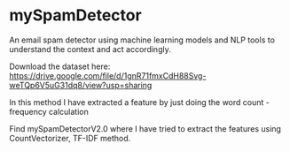 # mySpamDetector
An email spam detector using machine learning models and NLP tools to understand the context and act accordingly.

Download the dataset here:
    https://drive.google.com/file/d/1gnR71fmxCdH88Svg-weTQp6V5uG31dq8/view?usp=sharing
    
In this method I have extracted a feature by just doing the word count - frequency calculation

Find mySpamDetectorV2.0 where I have tried to extract the features using CountVectorizer, TF-IDF method.
    